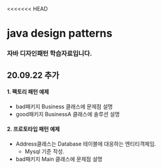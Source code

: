 <<<<<<< HEAD
# java design patterns
### 자바 디자인패턴 학습자료입니다.

## 20.09.22 추가
#### 1. 팩토리 패턴 예제
 - bad패키지 Business 클래스에 문제점 설명
 - good패키지 BusinessA 클래스에 솔루션 설명



#### 2. 프로토타입 패턴 예제
 - Address클래스는 Database 테이블에 대응하는 엔티티객체임.
    - Mysql 기준 작성.
 - bad패키지 Main 클래스에 문제점 설명

